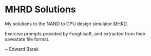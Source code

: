 MHRD Solutions
==============
My solutions to the NAND to CPU design simulator [MHRD](http://store.steampowered.com/app/576030/).

Exercise prompts provided by Funghisoft, and extracted from their savestate file format.

~ Edward Barak 
